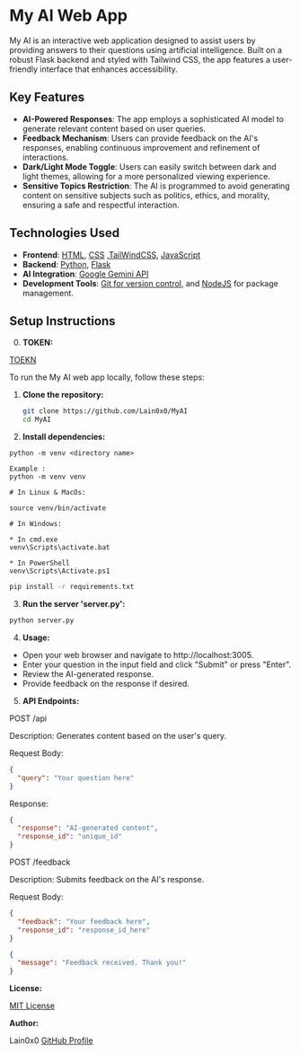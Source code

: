 # My AI Web App

My AI is an interactive web application designed to assist users by providing answers to their questions using artificial intelligence. Built on a robust Flask backend and styled with Tailwind CSS, the app features a user-friendly interface that enhances accessibility.

## Key Features

- **AI-Powered Responses**: The app employs a sophisticated AI model to generate relevant content based on user queries.
- **Feedback Mechanism**: Users can provide feedback on the AI's responses, enabling continuous improvement and refinement of interactions.
- **Dark/Light Mode Toggle**: Users can easily switch between dark and light themes, allowing for a more personalized viewing experience.
- **Sensitive Topics Restriction**: The AI is programmed to avoid generating content on sensitive subjects such as politics, ethics, and morality, ensuring a safe and respectful interaction.

## Technologies Used

- **Frontend**: [HTML](https://developer.mozilla.org/en-US/docs/Web/HTML), [CSS](https://developer.mozilla.org/en-US/docs/Web/CSS) ,[TailWindCSS](https://tailwindcss.com/docs/installation), [JavaScript](https://developer.mozilla.org/en-US/docs/Web/JavaScript)
- **Backend**: [Python](https://www.python.org/), [Flask](https://flask.palletsprojects.com/en/stable/)
- **AI Integration**: [Google Gemini API](https://ai.google.dev/gemini-api/docs)
- **Development Tools**: [Git for version control](https://git-scm.com/doc), and [NodeJS](https://nodejs.org/docs/latest/api/) for package management.

## Setup Instructions

0. **TOKEN:**

[TOEKN](https://docs.google.com/document/d/1GxCDvRvidTerfeuaEM-1GXcHTa4V0Fh1VXjlShcu_xE/edit?usp=sharing)

To run the My AI web app locally, follow these steps:

1. **Clone the repository:**

   ```bash
   git clone https://github.com/Lain0x0/MyAI
   cd MyAI

2. **Install dependencies:**

``` Setup Python env
python -m venv <directory name>

Example :
python -m venv venv

# In Linux & MacOs:

source venv/bin/activate

# In Windows:

* In cmd.exe
venv\Scripts\activate.bat

* In PowerShell
venv\Scripts\Activate.ps1
```

```bash
pip install -r requirements.txt
```

3. **Run the server 'server.py':**
```bash
python server.py
```

4. **Usage:**

- Open your web browser and navigate to http://localhost:3005.
- Enter your question in the input field and click "Submit" or press "Enter".
- Review the AI-generated response.
- Provide feedback on the response if desired.

5. **API Endpoints:**

POST /api

Description: Generates content based on the user's query.

Request Body:

```JSON
{
  "query": "Your question here"
}
```

Response:

```JSON
{
  "response": "AI-generated content",
  "response_id": "unique_id"
}
```

POST /feedback

Description: Submits feedback on the AI's response.

Request Body:

```JSON
{
  "feedback": "Your feedback here",
  "response_id": "response_id_here"
}
```

```JSON
{
  "message": "Feedback received. Thank you!"
}
```

**License:**

[MIT License](https://mit-license.org/)


**Author:**

Lain0x0 
[GitHub Profile](https://github.com/Lain0x0)

